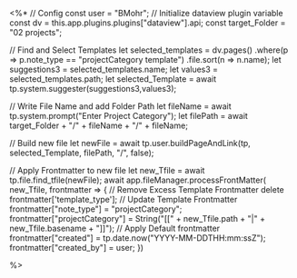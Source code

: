 <%*
// Config
const user = "BMohr";
// Initialize dataview plugin variable
const dv = this.app.plugins.plugins["dataview"].api;
const target_Folder = "02 projects";

// Find and Select Templates
let selected_templates = dv.pages()
	.where(p => p.note_type == "projectCategory template")
	.file.sort(n => n.name);
let suggestions3 = selected_templates.name;
let values3 = selected_templates.path;
let selected_Template = await tp.system.suggester(suggestions3,values3);	

// Write File Name and add Folder Path
let fileName = await tp.system.prompt("Enter Project Category");
let filePath = await target_Folder + "/" + fileName + "/" + fileName;

// Build new file
let newFile = await tp.user.buildPageAndLink(tp, selected_Template, filePath, "/", false); 

// Apply Frontmatter to new file
let new_Tfile = await tp.file.find_tfile(newFile);
await app.fileManager.processFrontMatter(
      new_Tfile,
      frontmatter => {
		// Remove Excess Template Frontmatter
		delete frontmatter['template_type'];
		// Update Template Frontmatter
		frontmatter["note_type"] = "projectCategory";
		frontmatter["projectCategory"] = String("[[" + new_Tfile.path + "|" + new_Tfile.basename + "]]");
        // Apply Default frontmatter
        frontmatter["created"] = tp.date.now("YYYY-MM-DDTHH:mm:ssZ");
        frontmatter["created_by"] = user; 
      })

%>
